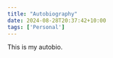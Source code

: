 ```yaml
---
title: "Autobiography"
date: 2024-08-28T20:37:42+10:00
tags: ['Personal']
---
```

 This is my autobio.
